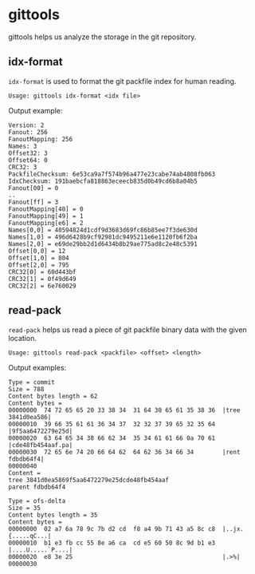 # gittools
gittools helps us analyze the storage in the git repository.

## idx-format
`idx-format` is used to format the git packfile index for human reading.

`Usage: gittools idx-format <idx file>`

Output example:
```
Version: 2
Fanout: 256
FanoutMapping: 256
Names: 3
Offset32: 3
Offset64: 0
CRC32: 3
PackfileChecksum: 6e53ca9a7f574b96a477e23cabe74ab4808fb063
IdxChecksum: 191baebcfa818863eceecb835d0b49cd6b8a04b5
Fanout[00] = 0
..
Fanout[ff] = 3
FanoutMapping[40] = 0
FanoutMapping[49] = 1
FanoutMapping[e6] = 2
Names[0,0] = 40594824d1cdf9d3683d69fc86b85ee7f3de630d
Names[1,0] = 496d6428b9cf92981dc9495211e6e1120fb6f2ba
Names[2,0] = e69de29bb2d1d6434b8b29ae775ad8c2e48c5391
Offset[0,0] = 12
Offset[1,0] = 804
Offset[2,0] = 795
CRC32[0] = 60d443bf
CRC32[1] = 0f49d649
CRC32[2] = 6e760029
```

## read-pack
`read-pack` helps us read a piece of git packfile binary data with the given location.

`Usage: gittools read-pack <packfile> <offset> <length>`

Output examples:
```
Type = commit
Size = 788
Content bytes length = 62
Content bytes =
00000000  74 72 65 65 20 33 38 34  31 64 30 65 61 35 38 36  |tree 3841d0ea586|
00000010  39 66 35 61 61 36 34 37  32 32 37 39 65 32 35 64  |9f5aa6472279e25d|
00000020  63 64 65 34 38 66 62 34  35 34 61 61 66 0a 70 61  |cde48fb454aaf.pa|
00000030  72 65 6e 74 20 66 64 62  64 62 36 34 66 34        |rent fdbdb64f4|
00000040
Content =
tree 3841d0ea5869f5aa6472279e25dcde48fb454aaf
parent fdbdb64f4
```

```
Type = ofs-delta
Size = 35
Content bytes length = 35
Content bytes =
00000000  02 a7 6a 78 9c 7b d2 cd  f8 a4 9b 71 43 a5 8c c8  |..jx.{.....qC...|
00000010  b1 e3 fb cc 55 8e a6 ca  cd e5 60 50 8c 9d b1 e3  |....U.....`P....|
00000020  e8 3e 25                                          |.>%|
00000030
```